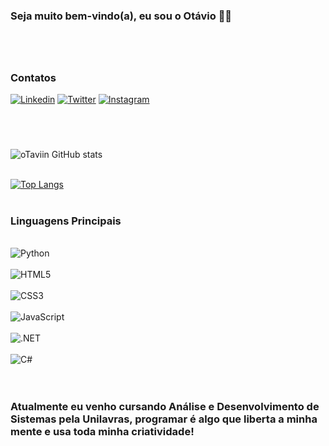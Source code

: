 
### Seja muito bem-vindo(a), eu sou o Otávio 💪🧐

#
<br>

### Contatos

[![Linkedin](https://img.shields.io/badge/LinkedIn-0077B5?style=for-the-badge&logo=linkedin&logoColor=white)](https://www.linkedin.com/in/taviioluis/)
[![Twitter](https://img.shields.io/badge/Twitter-1DA1F2?style=for-the-badge&logo=twitter&logoColor=white)](https://twitter.com/taviioluis)
[![Instagram](https://img.shields.io/badge/Instagram-E4405F?style=for-the-badge&logo=instagram&logoColor=white)](https://www.instagram.com/taviinluis/)

#
<br>

![oTaviin GitHub stats](https://github-readme-stats.vercel.app/api?username=oTaviin&show_icons=true&theme=vue-dark)
<br><br>

[![Top Langs](https://github-readme-stats.vercel.app/api/top-langs/?username=oTaviin&layout=compact)](https://github.com/anuraghazra/github-readme-stats)
<br><br>

### Linguagens Principais

<div style="display: inline_block"><br>
    <img align="center" alt="Python" src="https://img.shields.io/badge/Python-14354C?style=for-the-badge&logo=python&logoColor=white"/>
</div>

<div style="display: inline_block"><br>
    <img align="center" alt="HTML5" src="https://img.shields.io/badge/HTML5-E34F26?style=for-the-badge&logo=html5&logoColor=white"/>
</div>

<div style="display: inline_block"><br>
    <img align="center" alt="CSS3" src="https://img.shields.io/badge/CSS3-1572B6?style=for-the-badge&logo=css3&logoColor=white"/>
</div>

<div style="display: inline_block"><br>
    <img align="center" alt="JavaScript" src="https://img.shields.io/badge/JavaScript-F7DF1E?style=for-the-badge&logo=javascript&logoColor=black"/>
</div>

<div style="display: inline_block"><br>
    <img align="center" alt=".NET" src="https://img.shields.io/badge/.NET-5C2D91?style=for-the-badge&logo=.net&logoColor=white"/>
</div>

<div style="display: inline_block"><br>
    <img align="center" alt="C#" src="https://img.shields.io/badge/C%23-239120?style=for-the-badge&logo=c-sharp&logoColor=white"/>
</div><br><br>


### Atualmente eu venho cursando Análise e Desenvolvimento de Sistemas pela Unilavras, programar é algo que liberta a minha mente e usa toda minha criatividade!

#
